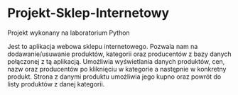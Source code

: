 # Projekt-Sklep-Internetowy
Projekt wykonany na laboratorium Python

Jest to aplikacja webowa sklepu internetowego.
Pozwala nam na dodawanie/usuwanie produktów, kategorii oraz producentów z bazy danych połączonej z tą aplikacją.
Umożliwia wyświetlania danych produktów, cen, nazw oraz producentów po kliknięciu w kategorie a następnie w konkretny produkt.
Strona z danymi produktu umożliwia jego kupno oraz powrót do listy produktów z danej kategorii.
